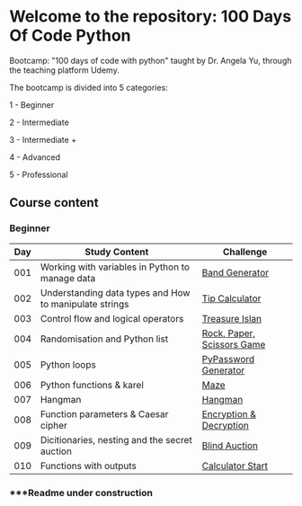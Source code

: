 # Welcome to the repository: 100 Days Of Code Python

Bootcamp: "100 days of code with python" taught by Dr. Angela Yu, through the teaching platform Udemy.

The bootcamp is divided into 5 categories:

1 - Beginner

2 - Intermediate

3 - Intermediate +

4 - Advanced

5 - Professional

## Course content

### Beginner

| Day | Study Content | Challenge |
|-----|---------------|----------|
| 001 | Working with variables in Python to manage data | [Band Generator](https://github.com/Lenakirara/100_Days_Of_Code_Python/blob/main/Day-01/Challenge-01.py) |
| 002 | Understanding data types and How to manipulate strings | [Tip Calculator](https://github.com/Lenakirara/100_Days_Of_Code_Python/blob/main/Day-02/Challenge-02.py) |
| 003 | Control flow and logical operators | [Treasure Islan](https://github.com/Lenakirara/100_Days_Of_Code_Python/blob/main/Day-03/Challenge-03-Treasure-Island-Start.py) |
| 004 | Randomisation and Python list | [Rock, Paper, Scissors Game](https://github.com/Lenakirara/100_Days_Of_Code_Python/blob/main/Day-04/Challenge-04-Rock-Paper-Scissors.py) |
| 005 | Python loops | [PyPassword Generator](https://github.com/Lenakirara/100_Days_Of_Code_Python/blob/main/Day-05/Challenge-05-Password_Generator.py) |
| 006 | Python functions & karel | [Maze](https://github.com/Lenakirara/100_Days_Of_Code_Python/blob/main/Day-06/Challenge-06-Maze.py) |
| 007 | Hangman | [Hangman](https://github.com/Lenakirara/100_Days_Of_Code_Python/blob/main/Day-07/Challenge-05-Hangman.py) |
| 008 | Function parameters & Caesar cipher | [Encryption & Decryption](https://github.com/Lenakirara/100_Days_Of_Code_Python/blob/main/Day-08/Challenge-03-Encryption-Decryption-Part2.py) |
| 009 | Dicitionaries, nesting and the secret auction | [Blind Auction](https://github.com/Lenakirara/100_Days_Of_Code_Python/blob/main/Day-09/Challenge_Blind_Auction.py) |
| 010 | Functions with outputs | [Calculator Start](https://github.com/Lenakirara/100_Days_Of_Code_Python/blob/main/Day-10/Challenge-Calculator-Start.py) |

### ***Readme under construction
